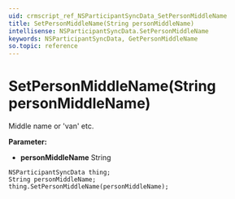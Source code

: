 ```yaml
---
uid: crmscript_ref_NSParticipantSyncData_SetPersonMiddleName
title: SetPersonMiddleName(String personMiddleName)
intellisense: NSParticipantSyncData.SetPersonMiddleName
keywords: NSParticipantSyncData, GetPersonMiddleName
so.topic: reference
---
```


# SetPersonMiddleName(String personMiddleName)

Middle name or 'van' etc.

**Parameter:** 
* **personMiddleName** String

```crmscript
NSParticipantSyncData thing;
String personMiddleName;
thing.SetPersonMiddleName(personMiddleName);
```

